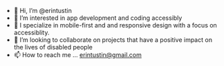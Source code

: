 - 👋 Hi, I’m @erintustin
- 👀 I’m interested in app development and coding accessibly
- 🌱 I specialize in mobile-first and and responsive design with a focus on accessiblity. 
- 💞️ I’m looking to collaborate on projects that have a positive impact on the lives of disabled people
- 📫 How to reach me ... erintustin@gmail.com

<!---
erintustin/erintustin is a ✨ special ✨ repository because its `README.md` (this file) appears on your GitHub profile.
You can click the Preview link to take a look at your changes.
--->
